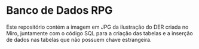# Banco de Dados RPG

Este repositório contém a imagem em JPG da ilustração do DER criada no Miro, juntamente com o código SQL para a criação das tabelas e a inserção de dados nas tabelas que não possuem chave estrangeira.

